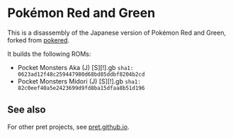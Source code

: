 # Pokémon Red and Green

This is a disassembly of the Japanese version of Pokémon Red and Green, forked from [pokered](https://github.com/pret/pokered).

It builds the following ROMs:

- Pocket Monsters Aka (J) [S][!].gb `sha1: 0623ad12f48c259447980d68bd85ddbf8204b2cd`
- Pocket Monsters Midori (J) [S][!].gb `sha1: 82c0eef40a5e2423699d9fd8ba15dfaa8b51d196`

## See also

For other pret projects, see [pret.github.io](https://pret.github.io/).
